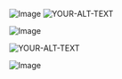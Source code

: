 ![Image](https://github.com/user-attachments/assets/b18e0df5-b9ac-42df-a7b3-794e2f68212a)
<picture>
 <source media="(prefers-color-scheme: dark)" srcset="[https://github.com/user-attachments/assets/67138d0f-a934-4625-8371-b816d562b290]">
 <source media="(prefers-color-scheme: dark)" srcset="[https://github.com/user-attachments/assets/a6396bb3-723e-4950-991f-a33384789e6e]">
 <source media="(prefers-color-scheme: light)" srcset="[https://github.com/user-attachments/assets/67138d0f-a934-4625-8371-b816d562b290]">
 <source media="(prefers-color-scheme: light)" srcset="[https://github.com/user-attachments/assets/a6396bb3-723e-4950-991f-a33384789e6e]">
 <img alt="YOUR-ALT-TEXT" src="https://github.com/user-attachments/assets/67138d0f-a934-4625-8371-b816d562b290">
</picture>

  ![Image](https://github.com/user-attachments/assets/22c13ff3-2223-4362-a8e8-372026035045)

 <img alt="YOUR-ALT-TEXT" src="https://github.com/user-attachments/assets/a6396bb3-723e-4950-991f-a33384789e6e">
</picture>

![Image](https://github.com/user-attachments/assets/81ae71f4-81e6-4220-a3c3-32ee005b3488)
